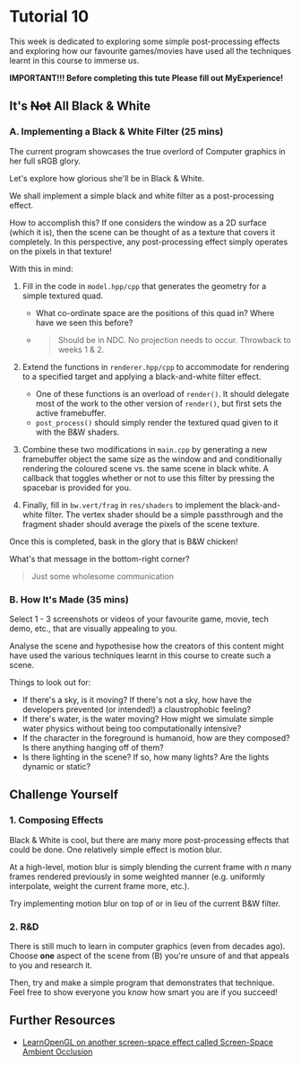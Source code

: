 # Tutorial 10

This week is dedicated to exploring some simple post-processing effects and exploring how our favourite games/movies
have used all the techniques learnt in this course to immerse us.

**IMPORTANT!!! Before completing this tute Please fill out MyExperience!**

## It's ~~Not~~ All Black & White

### A. Implementing a Black & White Filter (25 mins)

The current program showcases the true overlord of Computer graphics in her full sRGB glory.

Let's explore how glorious she'll be in Black & White.

We shall implement a simple black and white filter as a post-processing effect.

How to accomplish this? If one considers the window as a 2D surface (which it is), then the scene can be thought of as a
texture that covers it completely. In this perspective, any post-processing effect simply operates on the pixels in that
texture!

With this in mind:

1. Fill in the code in `model.hpp/cpp` that generates the geometry for a simple textured quad.
    - What co-ordinate space are the positions of this quad in? Where have we seen this before?
    - > Should be in NDC. No projection needs to occur. Throwback to weeks 1 & 2.

2. Extend the functions in `renderer.hpp/cpp` to accommodate for rendering to a specified target and applying a
   black-and-white filter effect.
    - One of these functions is an overload of `render()`. It should delegate most of the work to the other version
      of `render()`, but first sets the active framebuffer.
    - `post_process()` should simply render the textured quad given to it with the B&W shaders.
3. Combine these two modifications in `main.cpp` by generating a new framebuffer object the same size as the window and
   and conditionally rendering the coloured scene vs. the same scene in black white. A callback that toggles whether or
   not to use this filter by pressing the spacebar is provided for you.
4. Finally, fill in `bw.vert/frag` in `res/shaders` to implement the black-and-white filter. The vertex shader should be
   a simple passthrough and the fragment shader should average the pixels of the scene texture.

Once this is completed, bask in the glory that is B&W chicken!

What's that message in the bottom-right corner?
> Just some wholesome communication

### B. How It's Made (35 mins)

Select 1 - 3 screenshots or videos of your favourite game, movie, tech demo, etc., that are visually appealing to you.

Analyse the scene and hypothesise how the creators of this content might have used the various techniques learnt in this
course to create such a scene.

Things to look out for:

- If there's a sky, is it moving? If there's not a sky, how have the developers prevented (or intended!) a
  claustrophobic feeling?
- If there's water, is the water moving? How might we simulate simple water physics without being too computationally
  intensive?
- If the character in the foreground is humanoid, how are they composed? Is there anything hanging off of them?
- Is there lighting in the scene? If so, how many lights? Are the lights dynamic or static?

## Challenge Yourself

### 1. Composing Effects

Black & White is cool, but there are many more post-processing effects that could be done. One relatively simple effect
is motion blur.

At a high-level, motion blur is simply blending the current frame with _n_ many frames rendered previously in some
weighted manner (e.g. uniformly interpolate, weight the current frame more, etc.).

Try implementing motion blur on top of or in lieu of the current B&W filter.

### 2. R&D

There is still much to learn in computer graphics (even from decades ago). Choose **one** aspect of the scene from (B)
you're unsure of and that appeals to you and research it.

Then, try and make a simple program that demonstrates that technique. Feel free to show everyone you know how smart you
are if you succeed!

## Further Resources

- [LearnOpenGL on another screen-space effect called Screen-Space Ambient Occlusion](https://learnopengl.com/Advanced-Lighting/SSAO)
